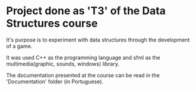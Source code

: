 # Project done as 'T3' of the Data Structures course

It's purpose is to experiment with data structures through the development of a game.

It was used C++ as the programming language and sfml as the multimedia(graphic, sounds, windows) library.

The documentation presented at the course can be read in the 'Documentation' folder (in Portuguese).